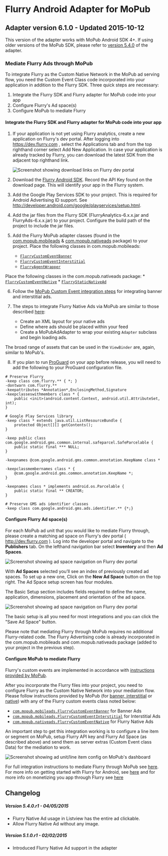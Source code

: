 Flurry Android Adapter for MoPub
=================================

Adapter version 6.1.0 - Updated 2015-10-12
------------------------------------------

This version of the adapter works with MoPub Android SDK 4+. If using older versions of the MoPub SDK, please refer to
[version 5.4.0](https://github.com/flurry/FlurryAdapterForMoPubAndroid/tree/v5.4.0_for_mopub_pre_4.0.0) of the adapter.

###  Mediate Flurry Ads through MoPub

To integrate Flurry as the Custom Native Network in the MoPub ad serving flow, you need the
Custom Event Class code incorporated into your application in addition to the Flurry SDK.
Three quick steps are necessary:

1. Integrate the Flurry SDK and Flurry adapter for MoPub code into your app
2. Configure Flurry's Ad space(s)
3. Configure MoPub to mediate Flurry

#### Integrate the Flurry SDK and Flurry adapter for MoPub code into your app

1. If your application is not yet using Flurry analytics, create a new application on Flurry's
dev portal. After logging into https://dev.flurry.com , select the Applications tab and from the
top righthand corner select Add New Application. In case your application is already tracked
by Flurry, you can download the latest SDK from the adjacent top righthand
link.

    ![Screenshot showing download links on Flurry dev portal](imgs/add_project_link.png)

2. Download the [Flurry Android SDK](https://dev.flurry.com/uploadVersionSelectProject.do).
Record the API Key found on the download page. This will identify your app in the Flurry system.

3. Add the Google Play Services SDK to your project. This is required for Android Advertising ID
support. See http://developer.android.com/google/playservices/setup.html.

4. Add the jar files from the Flurry SDK (FlurryAnalytics-6.x.x.jar and
FlurryAds-6.x.x.jar) to your project. Configure the build path of the project to include
the jar files.

5. Add the Flurry MoPub adapter classes (found in the [com.mopub.mobileads](src/com/mopub/mobileads)
& [com.mopub.nativeads](src/com/mopub/nativeads) package) to your project. Place the following
classes in com.mopub.mobileads:
    * [`FlurryCustomEventBanner`](src/com/mopub/mobileads/FlurryCustomEventBanner.java)
    * [`FlurryCustomEventInterstitial`](src/com/mopub/mobileads/FlurryCustomEventInterstitial.java)
    * [`FlurryAgentWrapper`](src/com/mopub/mobileads/FlurryAgentWrapper.java)

 Place the following classes in the com.mopub.nativeads package:
    * [`FlurryCustomEventNative`](src/com/mopub/nativeads/FlurryCustomEventNative.java)
    * [`FlurryStaticNativeAd`](src/com/mopub/nativeads/FlurryStaticNativeAd.java)

6. Follow the [MoPub Custom Event integration steps](https://github.com/mopub/mopub-android-sdk/wiki/Integrating-Third-Party-Ad-Networks)
for integrating banner and interstitial ads.

7. The steps to integrate Flurry Native Ads via MoPub are similar to those described [here](https://github.com/mopub/mopub-android-sdk/wiki/Native-Ads-Integration):
    * Create an XML layout for your native ads
    * Define where ads should be placed within your feed
    * Create a MoPubAdAdapter to wrap your existing `Adapter` subclass and begin loading ads.

 The broad range of assets that can be used in the `ViewBinder` are, again, similar to MoPub's.

8. If you plan to run [ProGuard](http://developer.android.com/tools/help/proguard.html) on your app
before release, you will need to add the following to your ProGuard configuration file.

 ```
 # Preserve Flurry
 -keep class com.flurry.** { *; }
 -dontwarn com.flurry.**
 -keepattributes *Annotation*,EnclosingMethod,Signature
 -keepclasseswithmembers class * {
     public <init>(android.content.Context, android.util.AttributeSet, int);
 }

 # Google Play Services library
 -keep class * extends java.util.ListResourceBundle {
     protected Object[][] getContents();
 }

 -keep public class com.google.android.gms.common.internal.safeparcel.SafeParcelable {
     public static final *** NULL;
 }

 -keepnames @com.google.android.gms.common.annotation.KeepName class *

 -keepclassmembernames class * {
     @com.google.android.gms.common.annotation.KeepName *;
 }

 -keepnames class * implements android.os.Parcelable {
     public static final ** CREATOR;
 }

 # Preserve GMS ads identifier classes
 -keep class com.google.android.gms.ads.identifier.** {*;}
 ```

#### Configure Flurry Ad space(s)

For each MoPub ad unit that you would like to mediate Flurry through, please create a matching ad
space on Flurry's dev portal ( http://dev.flurry.com ). Log into the developer portal and navigate
to the **Publishers** tab. On the lefthand navigation bar select **Inventory** and then
**Ad Spaces**.

![Screenshot showing ad space navigation on Flurry dev portal](imgs/ad_space_navigation.png)

With **Ad Spaces** selected you’ll see an index of previously created ad spaces. To set up a new one,
Click on the **New Ad Space** button on the top right. The Ad Space setup screen has four modules.

The Basic Setup section includes fields required to define the name, application, dimensions,
placement and orientation of the ad space.

![Screenshot showing ad space navigation on Flurry dev portal](imgs/native_ad_setup.png)

The basic setup is all you need for most integrations and you can click the "Save Ad Space" button.

Please note that mediating Flurry through MoPub requires no additional Flurry-related code.
The Flurry Advertising code is already incorporated in the com.mopub.mobileads and
com.mopub.nativeads package (added to your project in the previous step).

#### Configure MoPub to mediate Flurry

Flurry's custom events are implemented in accordance with [instructions provided by MoPub]( https://github.com/mopub/mopub-android-sdk/wiki/Custom-Events).

After you incorporate the Flurry files into your project, you need to
configure Flurry as the Custom Native Network into your mediation flow. Please follow instructions provided by MoPub 
(for [banner, interstitial](https://dev.twitter.com/mopub/ui-setup/custom-network-setup) or [native](https://dev.twitter.com/mopub/ui-setup/network-setup-custom-native)) 
with any of the Flurry custom events class noted below:

* [`com.mopub.mobileads.FlurryCustomEventBanner`](src/com/mopub/mobileads/FlurryCustomEventBanner.java)
 for Banner Ads
* [`com.mopub.mobileads.FlurryCustomEventInterstitial`](src/com/mopub/mobileads/FlurryCustomEventInterstitial.java)
  for Interstitial Ads
* [`com.mopub.nativeads.FlurryCustomEventNative`](src/com/mopub/nativeads/FlurryCustomEventNative.java)
 for Flurry Native Ads

An important step to get this integration working is to configure a line item or segment on MoPub, setup
Flurry API key and Flurry Ad Space (as described above) and send them as server extras
(Custom Event class Data) for the mediation to work.

![Screenshot showing ad unit/line item config on MoPub's dashboard](imgs/mopub_line_item_config.png)




For full integration instructions to mediate Flurry through MoPub see
[here](https://developer.yahoo.com/flurry/docs/publisher/gettingstarted/mediation/mopubmediatesflurry/android/). 
For more info on getting started with Flurry for Android, see
[here](https://developer.yahoo.com/flurry/docs/analytics/gettingstarted/android/)
and for more info on monetizing you app through Flurry see
[here](https://developer.yahoo.com/flurry/docs/publisher/code/android/)

Changelog
---------

##### Version 5.4.0.r1 - 04/05/2015
* Flurry Native Ad usage in Listview has the entire ad clickable.
* Allow Flurry Native Ad without any image.

##### Version 5.1.0.r1 - 02/02/2015
* Introduced Flurry Native Ad support in the adapter
